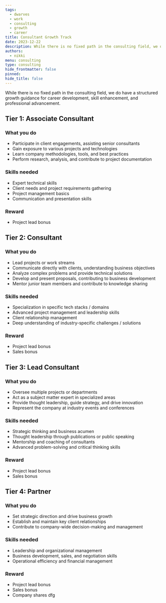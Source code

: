 ```yaml
---
tags:
  - dwarves
  - work
  - consulting
  - growth
  - career
title: Consultant Growth Track
date: 2023-12-22
description: While there is no fixed path in the consulting field, we do have a structured growth guidance for career development, skill enhancement, and professional advancement.
authors:
  - nikki
menu: consulting
type: consulting
hide_frontmatter: false
pinned:
hide_title: false
---
```


While there is no fixed path in the consulting field, we do have a structured growth guidance for career development, skill enhancement, and professional advancement.

## Tier 1: Associate Consultant
### What you do
- Participate in client engagements, assisting senior consultants
- Gain exposure to various projects and technologies
- Learn company methodologies, tools, and best practices
- Perform research, analysis, and contribute to project documentation

### Skills needed
- Expert technical skills
- Client needs and project requirements gathering
- Project management basics
- Communication and presentation skills

### Reward
- Project lead bonus

## Tier 2: Consultant
### What you do
- Lead projects or work streams
- Communicate directly with clients, understanding business objectives
- Analyze complex problems and provide technical solutions
- Develop and present proposals, contributing to business development
- Mentor junior team members and contribute to knowledge sharing

### Skills needed
- Specialization in specific tech stacks / domains
- Advanced project management and leadership skills
- Client relationship management
- Deep understanding of industry-specific challenges / solutions

### Reward
- Project lead bonus
- Sales bonus

## Tier 3: Lead Consultant
### What you do
- Oversee multiple projects or departments
- Act as a subject matter expert in specialized areas
- Provide thought leadership, guide strategy, and drive innovation
- Represent the company at industry events and conferences

### Skills needed
- Strategic thinking and business acumen
- Thought leadership through publications or public speaking
- Mentorship and coaching of consultants
- Advanced problem-solving and critical thinking skills

### Reward
- Project lead bonus
- Sales bonus

## Tier 4: Partner
### What you do
- Set strategic direction and drive business growth
- Establish and maintain key client relationships
- Contribute to company-wide decision-making and management

### Skills needed
- Leadership and organizational management
- Business development, sales, and negotiation skills
- Operational efficiency and financial management

### Reward
- Project lead bonus
- Sales bonus
- Company shares dfg
